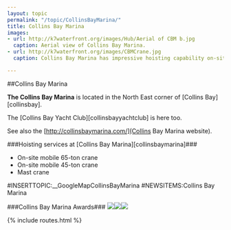 ```yaml
---
layout: topic
permalink: "/topic/CollinsBayMarina/"
title: Collins Bay Marina
images:
- url: http://k7waterfront.org/images/Hub/Aerial of CBM b.jpg
  caption: Aerial view of Collins Bay Marina.
- url: http://k7waterfront.org/images/CBMCrane.jpg
  caption: Collins Bay Marina has impressive hoisting capability on-site.

---
```


##Collins Bay Marina


**The Collins Bay Marina** is located in the North East corner of [Collins Bay][collinsbay].

The [Collins Bay Yacht Club][collinsbayyachtclub] is here too.

See also the [http://collinsbaymarina.com/](Collins Bay Marina website).

###Hoisting services at [Collins Bay Marina][collinsbaymarina]###

*  On-site mobile 65-ton crane
*  On-site mobile 45-ton crane
*  Mast crane


#INSERTTOPIC:__GoogleMapCollinsBayMarina
#NEWSITEMS:Collins Bay Marina

###Collins Bay Marina Awards###
<img src="images/CollinsBay5anchoreco-rating2005.jpg" class="span-15"><img src="images/CBCASBA2.JPG" class="span-15 last"><img src="images/CASBAAward2006.jpg" class="span-15">

{% include routes.html %}
